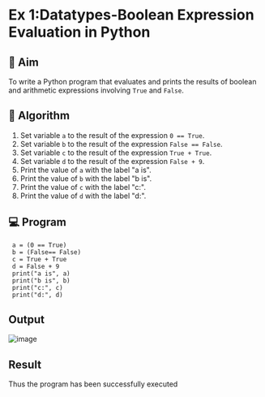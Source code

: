
# Ex 1:Datatypes-Boolean Expression Evaluation in Python

## 🎯 Aim
To write a Python program that evaluates and prints the results of boolean and arithmetic expressions involving `True` and `False`.

## 🧠 Algorithm
1. Set variable `a` to the result of the expression `0 == True`.
2. Set variable `b` to the result of the expression `False == False`.
3. Set variable `c` to the result of the expression `True + True`.
4. Set variable `d` to the result of the expression `False + 9`.
5. Print the value of `a` with the label "a is".
6. Print the value of `b` with the label "b is".
7. Print the value of `c` with the label "c:".
8. Print the value of `d` with the label "d:".

## 💻 Program
```
 a = (0 == True)
 b = (False== False)
 c = True + True
 d = False + 9 
 print("a is", a)
 print("b is", b)
 print("c:", c)
 print("d:", d)
```

## Output
![image](https://github.com/user-attachments/assets/155e4019-b9ba-4270-8d80-8f6e4b596407)



## Result
Thus the program has been successfully executed

